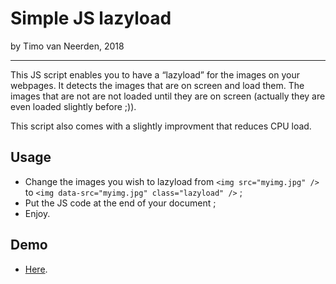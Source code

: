 # Simple JS lazyload
by Timo van Neerden, 2018

---

This JS script enables you to have a “lazyload” for the images on your webpages.
It detects the images that are on screen and load them. The images that are not are not loaded until they are on screen (actually they are even loaded slightly before ;)).

This script also comes with a slightly improvment that reduces CPU load.


## Usage

- Change the images you wish to lazyload from `<img src="myimg.jpg" />` to `<img data-src="myimg.jpg" class="lazyload" />` ;
- Put the JS code at the end of your document ;
- Enjoy.

## Demo

- [Here](https://lehollandaisvolant.net/tout/examples/lazy-lazyload/).
